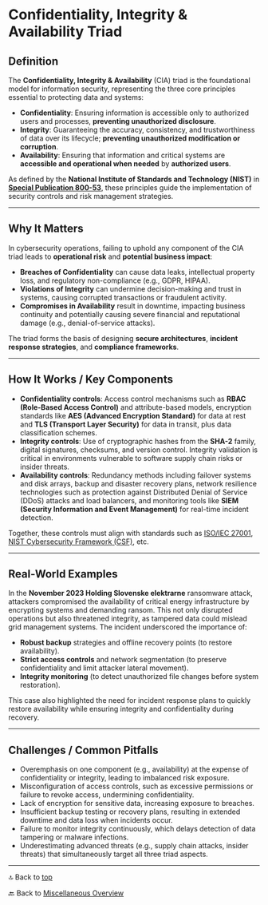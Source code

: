 # Confidentiality, Integrity & Availability Triad

## Definition

The **Confidentiality, Integrity & Availability** (CIA) triad is the foundational model for information security, representing the three core principles essential to protecting data and systems:
- **Confidentiality**: Ensuring information is accessible only to authorized users and processes, **preventing unauthorized disclosure**.
- **Integrity**: Guaranteeing the accuracy, consistency, and trustworthiness of data over its lifecycle; **preventing unauthorized modification or corruption**.
- **Availability**: Ensuring that information and critical systems are **accessible and operational when needed** by **authorized users**.

As defined by the **National Institute of Standards and Technology (NIST)** in **[Special Publication 800-53](https://csrc.nist.gov/pubs/sp/800/53/r5/upd1/final)**, these principles guide the implementation of security controls and risk management strategies.

---

## Why It Matters

In cybersecurity operations, failing to uphold any component of the CIA triad leads to **operational risk** and **potential business impact**:
- **Breaches of Confidentiality** can cause data leaks, intellectual property loss, and regulatory non-compliance (e.g., GDPR, HIPAA).
- **Violations of Integrity** can undermine decision-making and trust in systems, causing corrupted transactions or fraudulent activity.
- **Compromises in Availability** result in downtime, impacting business continuity and potentially causing severe financial and reputational damage (e.g., denial-of-service attacks).

The triad forms the basis of designing **secure architectures**, **incident response strategies**, and **compliance frameworks**.

---

## How It Works / Key Components

- **Confidentiality controls**: Access control mechanisms such as **RBAC (Role-Based Access Control)** and attribute-based models, encryption standards like **AES (Advanced Encryption Standard)** for data at rest and **TLS (Transport Layer Security)** for data in transit, plus data classification schemes. 
- **Integrity controls**: Use of cryptographic hashes from the **SHA-2** family, digital signatures, checksums, and version control. Integrity validation is critical in environments vulnerable to software supply chain risks or insider threats. 
- **Availability controls**: Redundancy methods including failover systems and disk arrays, backup and disaster recovery plans, network resilience technologies such as protection against Distributed Denial of Service (DDoS) attacks and load balancers, and monitoring tools like **SIEM (Security Information and Event Management)** for real-time incident detection. 

Together, these controls must align with standards such as [ISO/IEC 27001](https://www.iso.org/standard/27001), [NIST Cybersecurity Framework (CSF)](https://www.nist.gov/cyberframework), etc.

---

## Real-World Examples

In the **November 2023 Holding Slovenske elektrarne** ransomware attack, attackers compromised the availability of critical energy infrastructure by encrypting systems and demanding ransom. This not only disrupted operations but also threatened integrity, as tampered data could mislead grid management systems. The incident underscored the importance of:
- **Robust backup** strategies and offline recovery points (to restore availability).
- **Strict access controls** and network segmentation (to preserve confidentiality and limit attacker lateral movement).
- **Integrity monitoring** (to detect unauthorized file changes before system restoration).

This case also highlighted the need for incident response plans to quickly restore availability while ensuring integrity and confidentiality during recovery.

---

## Challenges / Common Pitfalls

- Overemphasis on one component (e.g., availability) at the expense of confidentiality or integrity, leading to imbalanced risk exposure.
- Misconfiguration of access controls, such as excessive permissions or failure to revoke access, undermining confidentiality.
- Lack of encryption for sensitive data, increasing exposure to breaches.
- Insufficient backup testing or recovery plans, resulting in extended downtime and data loss when incidents occur.
- Failure to monitor integrity continuously, which delays detection of data tampering or malware infections.
- Underestimating advanced threats (e.g., supply chain attacks, insider threats) that simultaneously target all three triad aspects.

---

🔝 Back to [top](#confidentiality-integrity--availability-cia-triad)

🔙 Back to [Miscellaneous Overview](README.md)
